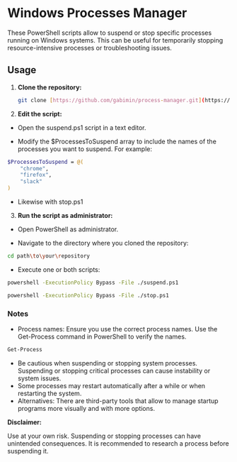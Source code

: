 # Windows Processes Manager

These PowerShell scripts allow to suspend or stop specific processes running on Windows systems. 
This can be useful for temporarily stopping resource-intensive processes or troubleshooting issues.

## Usage

1. **Clone the repository:**

   ```bash
   git clone [https://github.com/gabimin/process-manager.git](https://github.com/gabimin/process-manager.git)
    ```

2. **Edit the script:**

- Open the suspend.ps1 script in a text editor.

- Modify the $ProcessesToSuspend array to include the names of the processes you want to suspend. For example:

```bash
$ProcessesToSuspend = @(
    "chrome",
    "firefox",
    "slack"
)
```
- Likewise with stop.ps1


3. **Run the script as administrator:**

- Open PowerShell as administrator.

- Navigate to the directory where you cloned the repository:

```bash
cd path\to\your\repository
```
- Execute one or both scripts:

```bash
powershell -ExecutionPolicy Bypass -File ./suspend.ps1

powershell -ExecutionPolicy Bypass -File ./stop.ps1

```

### Notes
- Process names: Ensure you use the correct process names. Use the Get-Process command in PowerShell to verify the names.

```bash
Get-Process
```
- Be cautious when suspending or stopping system processes. Suspending or stopping critical processes can cause instability or system issues.
- Some processes may restart automatically after a while or when restarting the system.
- Alternatives: There are third-party tools that allow to manage startup programs more visually and with more options.

**Disclaimer:**

Use at your own risk. Suspending or stopping processes can have unintended consequences. 
It is recommended to research a process before suspending it.

